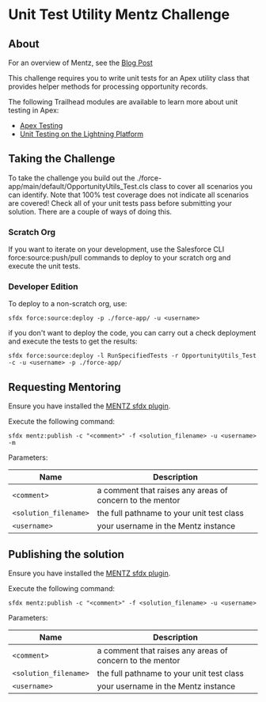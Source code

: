 # Unit Test Utility Mentz Challenge

## About
For an overview of Mentz, see the [Blog Post](http://bobbuzzard.blogspot.com/2019/05/introducing-mentz-salesforce-developer.html)
 
This challenge requires you to write unit tests for an Apex utility class that provides helper
methods for processing opportunity records.

The following Trailhead modules are available to learn more about unit testing in Apex:

* [Apex Testing](https://trailhead.salesforce.com/en/content/learn/modules/unit-testing-on-the-lightning-platform)
* [Unit Testing on the Lightning Platform](https://trailhead.salesforce.com/en/content/learn/modules/unit-testing-on-the-lightning-platform)


## Taking the Challenge

To take the challenge you build out the ./force-app/main/default/OpportunityUtils_Test.cls class to cover all scenarios you can identify. Note that 100% test coverage does not indicate all scenarios are covered! Check all of your unit tests pass before submitting your solution. There are a couple of ways of doing this.

### Scratch Org
If you want to iterate on your development, use the Salesforce CLI force:source:push/pull commands 
to deploy to your scratch org and execute the unit tests.

### Developer Edition
To deploy to a non-scratch org, use:

`sfdx force:source:deploy -p ./force-app/ -u <username>`

if you don't want to deploy the code, you can carry out a check deployment and execute the tests to get the results:

`sfdx force:source:deploy -l RunSpecifiedTests -r OpportunityUtils_Test -c -u <username> -p ./force-app/`

## Requesting Mentoring

Ensure you have installed the [MENTZ sfdx plugin](https://www.npmjs.com/package/mentz).

Execute the following command: 

`sfdx mentz:publish -c "<comment>" -f <solution_filename> -u <username> -m`

Parameters:

| Name | Description |
| --- | --- |
| `<comment>` | a comment that raises any areas of concern to the mentor |
| `<solution_filename>` | the full pathname to your unit test class |
| `<username>`  | your username in the Mentz instance |

## Publishing the solution

Ensure you have installed the [MENTZ sfdx plugin](https://www.npmjs.com/package/mentz).

Execute the following command: 

`sfdx mentz:publish -c "<comment>" -f <solution_filename> -u <username>`

Parameters:

| Name | Description |
| --- | --- |
| `<comment>` | a comment that raises any areas of concern to the mentor |
| `<solution_filename>` | the full pathname to your unit test class |
| `<username>`  | your username in the Mentz instance |

